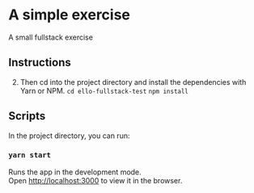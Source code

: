 # A simple exercise

A small fullstack exercise

## Instructions

2. Then cd into the project directory and install the dependencies with Yarn or NPM.
   `cd ello-fullstack-test`
   `npm install`

## Scripts

In the project directory, you can run:

### `yarn start`

Runs the app in the development mode.<br />
Open [http://localhost:3000](http://localhost:3000) to view it in the browser.

